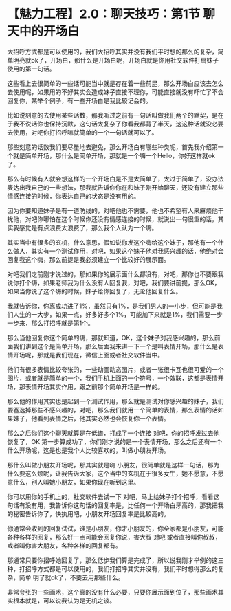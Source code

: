 # 【魅力工程】2.0：聊天技巧：第1节 聊天中的开场白

大招呼方式都是可以使用的，我们大招呼其实并没有我们平时想的那么的复杂，简单明亮就ok了，开场白，那什么是开场白呢，开场白就是你用社交软件打扇妹子使用的第一句话。

这些看上去很简单的一些话可能当中就是存在着一些前昆，那么开场白应该去怎么去使用呢，如果用的不好其实会造成妹子直接不理你，可能直接就没有吓忙了不会回复你，某举个例子，有一些开场白是我比较记会的。

比如说刻意的去使用某些话数，那我听过之前有一句话叫做我们两个的默契，是在于我不说话你也保持沉默，这句话太复杂了你看我都背了半天，这这种话就没必要去使用，对吧你打招呼嘛就简单的一个一句话就可以了。

那些刻意的话数我们要尽量地去避免，那么开场白有哪些种类呢，首先我介绍第一个就是简单开场，那什么是简单开场，那就是一个嗨一个Hello，你好这样就ok了。

那么有时候有人就会想这样的一个开场白是不是太简单了，太过于简单了，没办法表达出我自己的一些想法，那我就告诉你你在和妹子刚开始聊天，还没有建立那些情感连接的时候，你表达自己的状态是没有用的。

因为你要知道妹子是有一道防线的，对吧他也不需要，他也不希望有人来麻烦他干扰他，对吧你哪怕在这个时候你还没有情感连接的时候，就说出一句很重的话，其实我感觉是有点浪费太浪费了，那么我个人认为一个嗨。

其实当中有很多的玄机，什么意思，假如说你发这个嗨给这个妹子，那他有一个什么做人，其实有一个测试作用，对吧，如果这个妹子他对我感兴趣的话，他绝对会回复我这个嗨，那么前提是我必须建立一个比较好的展示面。

对吧我们之前刚才说过的，那如果你的展示面什么都没有，对吧，那你也不要跟我说你打个嗨，如果老师我为什么没有人回复我，对吧，我们要讲前提，那么OK，如果当你说了这个嗨的时候，妹子给你回复了，无论他回复什么。

我就告诉你，你离成功进了1%，虽然只有1%，是我们男人的一小步，但可能是我们人生的一大步，如果一点，好多好多个1%，可能加下来就是1%，我们需要一步一步来，那么打招呼就是第1个。

那么当他回复你这个简单的嗨，那就知道，OK，这个妹子对我感兴趣的，那么前面我们讲到这个是简单开场，那么后面我来讲一下一个是叫表情开场，那什么是表情开场呢，那就是我们现在，微信上面或者社交软件当中。

他们有很多表情比较夸张的，一些动画动态图片，或者一张很卡瓦也很可爱的一个图片，或者就是简单的一个，我们手机上面的一个符号，一个效联，这都是表情开场，那表情开场其实作用，跟之前那个简单开场是一样的。

那么他的作用其实也是起到一个测试作用，那么就是测试对你感兴趣的妹子，我们要塞选掉那些不感兴趣的，对吧，那么我们就用一个简单的表情，那么表情的话如果妹子，他看到表情之后，他其实必然也会恢复你一个表情。

那么之后你们这个聊天就算是在低谱，打成了一个连接 对吧，你的招呼发过去他恢复了，OK 第一步算成功了，你们刚才说的是一个表情开场，那么之后还有一个什么开场呢，这是也是我个人比较喜欢的，叫做小朋友开场。

那什么叫做小朋友开场呢，那其实就是嗨 小朋友，很简单就是这样一句话，那为什么要这么烦呢，让我告诉大家，这个当中的玄机在于很多女生，她不愿意，不愿意什么，别人叫她小朋友，如果你现在听到这里。

你可以用你的手机上的，社交软件去试一下 对吧，马上给妹子打个招呼，看看这句话有没有用，我告诉你这句话的回复率是，比任何一个开场白牙高的，那我把我的秘密告诉你了，快执用吧，小朋友开场回复率是比较高的。

你通常会收到的回复试试，谁是小朋友，你才小朋友的，你全家都是小朋友，可能各种各样的回复，那么好一点可能会回复你说，害大叔 对吧 或者直接叫你叔叔，或者叫你害大朋友，各种各样的回复都有。

那通常只要你招呼她回复了，那么低步我们算是完成了，所以说我刚才举例的这三种，打招呼方式都是可以使用的，我们打招呼其实并没有，我们平时想得那么的复杂，简单 明了就ok了，不要去用那些什么。

非常夸张的一些画术，这个真的没有什么必要，只要你展示面到位了，那些画术其实根本就是，可以说我认为是无机之谈。